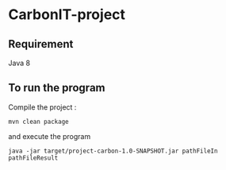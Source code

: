 # CarbonIT-project

## Requirement
Java 8

## To run the program

Compile the project :

	mvn clean package
	
and execute the program

	java -jar target/project-carbon-1.0-SNAPSHOT.jar pathFileIn pathFileResult
	

	
	